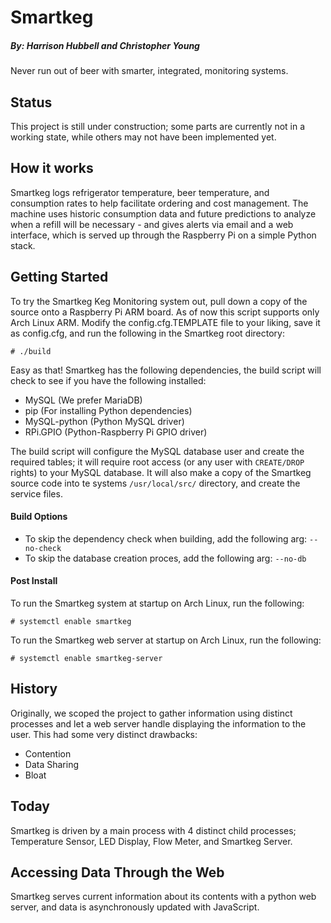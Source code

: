 # Smartkeg

##### By: Harrison Hubbell and  Christopher Young

Never run out of beer with smarter, integrated, monitoring systems.

## Status
This project is still under construction; some parts are currently not in a working state, while others may not have been implemented yet.

## How it works
Smartkeg logs refrigerator temperature, beer temperature, and consumption rates to help facilitate ordering and cost management.  The machine uses historic consumption data and future predictions to analyze when a refill will be necessary - and gives alerts via email and a web interface, which is served up through the Raspberry Pi on a simple Python stack.

## Getting Started
To try the Smartkeg Keg Monitoring system out, pull down a copy of the source onto a Raspberry Pi ARM board.  As of now this script supports only Arch Linux ARM.  Modify the config.cfg.TEMPLATE file to your liking, save it as config.cfg, and run the following in the Smartkeg root directory:

```Shell
# ./build
```

Easy as that!
Smartkeg has the following dependencies, the build script will check to see if you have the following installed:
* MySQL (We prefer MariaDB)
* pip (For installing Python dependencies)
* MySQL-python (Python MySQL driver)
* RPi.GPIO (Python-Raspberry Pi GPIO driver)

The build script will configure the MySQL database user and create the required tables; it will require root access (or any user with `CREATE/DROP` rights) to your MySQL database.  It will also make a copy of the Smartkeg source code into te systems `/usr/local/src/` directory, and create the service files.

#### Build Options
* To skip the dependency check when building, add the following arg: `--no-check`
* To skip the database creation proces, add the following arg: `--no-db`

#### Post Install
To run the Smartkeg system at startup on Arch Linux, run the following:
```Shell
# systemctl enable smartkeg
```

To run the Smartkeg web server at startup on Arch Linux, run the following:
```Shell
# systemctl enable smartkeg-server
```

## History
Originally, we scoped the project to gather information using distinct processes and let a web server handle displaying the information to the user.  This had some very distinct drawbacks:
* Contention
* Data Sharing
* Bloat

## Today
Smartkeg is driven by a main process with 4 distinct child processes; Temperature Sensor, LED Display, Flow Meter, and Smartkeg Server.

## Accessing Data Through the Web
Smartkeg serves current information about its contents with a python web server, and data is asynchronously updated with JavaScript.
